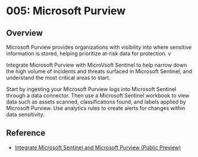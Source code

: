 # 005: Microsoft Purview

## Overview

 Microsoft Purview provides organizations with visibility into where sensitive information is stored, helping prioritize at-risk data for protection. v

Integrate Microsoft Purview with MicroVsoft Sentinel to help narrow down the high volume of incidents and threats surfaced in Microsoft Sentinel, and understand the most critical areas to start.

Start by ingesting your Microsoft Purview logs into Microsoft Sentinel through a data connector. Then use a Microsoft Sentinel workbook to view data such as assets scanned, classifications found, and labels applied by Microsoft Purview. Use analytics rules to create alerts for changes within data sensitivity.

## Reference

* [Integrate Microsoft Sentinel and Microsoft Purview (Public Preview)](https://learn.microsoft.com/en-us/azure/sentinel/purview-solution)